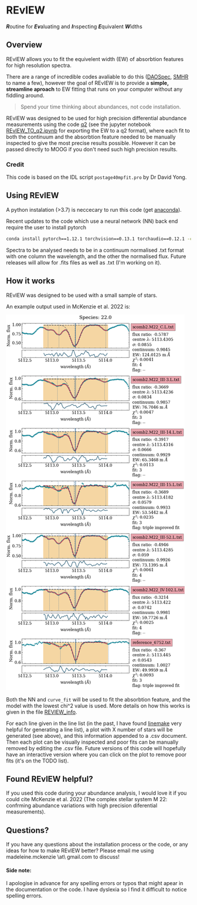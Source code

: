 # REvIEW
***R***outine for
***Ev***aluating and 
***I***nspecting
***E***quivalent
***W***idths

## Overview
REvIEW allows you to fit the equivelent width (EW) of absorbtion features for high resolution spectra.

There are a range of incredible codes avaliable to do this ([DAOSpec](https://www.cadc-ccda.hia-iha.nrc-cnrc.gc.ca/en/community/STETSON/daospec/), [SMHR](https://github.com/andycasey/smhr) to name a few), however the goal of REvIEW is to provide a **simple, streamline aproach** to EW fitting that runs on your computer without any fiddling around. 


>Spend your time thinking about abundances, not code installation.


REvIEW was designed to be used for high precision differential abundance measurements using the code [q2](https://github.com/astroChasqui/q2) (see the jupyter notebook [REvIEW_TO_q2.ipynb](REvIEW_TO_q2.ipynb) for exporting the EW to a q2 format), where each fit to both the continuum and the absorbtion feature needed to be manually inspected to give the most precise results possible. However it can be passed directly to MOOG if you don't need such high precision results. 

### Credit

This code is based on the IDL script `postage40mpfit.pro` by Dr David Yong.

## Using REvIEW

A python instalation (>3.7) is neccecary to run this code (get [anaconda](https://www.anaconda.com/)). 

Recent updates to the code which use a neural network (NN) back end require the user to install pytorch

```bash
conda install pytorch==1.12.1 torchvision==0.13.1 torchaudio==0.12.1 -c pytorch
``` 

Spectra to be analysed needs to be in a continuum normalised .txt format with one column the wavelength, and the other the normalised flux. Future releases will allow for .fits files as well as .txt (I'm working on it).

## How it works

REvIEW was designed to be used with a small sample of stars.

An example output used in McKenzie et al. 2022 is:

![](Images/review_example.png)

Both the NN and `curve_fit` will be used to fit the absorbtion feature, and the model with the lowest chi^2 value is used. More details on how this works is given in the file [REVIEW_info](REVIEW_info.md).

For each line given in the line list (in the past, I have found [linemake](https://github.com/vmplacco/linemake) very helpful for generating a line list), a plot with X number of stars will be generated (see above), and this information appended to a .csv document. Then each plot can be visually inspected and poor fits can be manually removed by editing the .csv file. Future versions of this code will hopefully have an interactive version where you can click on the plot to remove poor fits (it's on the TODO list).


## Found REvIEW helpful?

If you used this code during your abundance analysis, I would love it if you could cite McKenzie et al. 2022 (The complex stellar system M 22: confrming abundance variations with high precision diferential measurements).

## Questions?
If you have any questions about the installation process or the code, or any ideas for how to make REvIEW better? Please email me using madeleine.mckenzie \at\ gmail.com to discuss!

#### Side note:
I apologise in advance for any spelling errors or typos that might apear in the documentation or the code. I have dyslexia so I find it difficult to notice spelling errors. 
